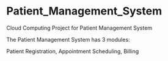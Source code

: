 # Patient_Management_System
Cloud Computing Project for Patient Management System

The Patient Management System has 3 modules:

Patient Registration,
Appointment Scheduling,
Billing

